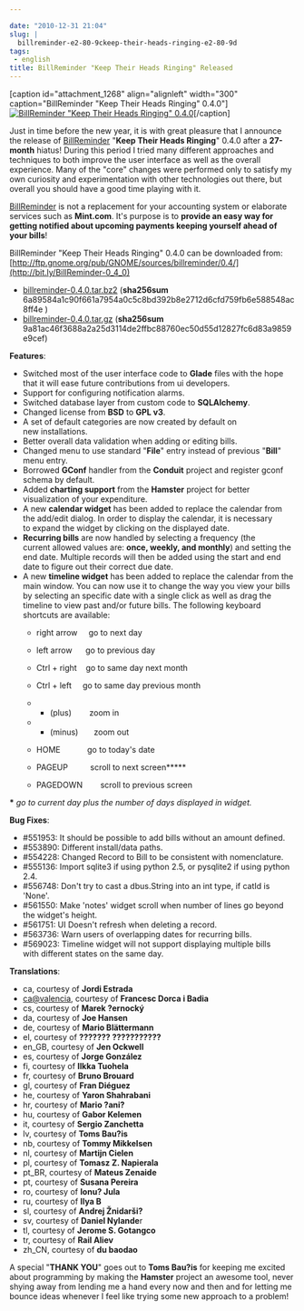 ```yaml
---

date: "2010-12-31 21:04"
slug: |
  billreminder-e2-80-9ckeep-their-heads-ringing-e2-80-9d
tags:
 - english
title: BillReminder "Keep Their Heads Ringing" Released
---
```


\[caption id="attachment_1268" align="alignleft" width="300"
caption="BillReminder "Keep Their Heads Ringing" 0.4.0"\][![BillReminder
\"Keep Their Heads Ringing\"
0.4.0](http://www.ogmaciel.com/wp-content/uploads/2010/12/billreminder-0.4.0-300x300.png)](http://www.ogmaciel.com/wp-content/uploads/2010/12/billreminder-0.4.0.png)\[/caption\]

Just in time before the new year, it is with great pleasure that I
announce the release of
[BillReminder](http://billreminder.gnulinuxbrasil.org/) "**Keep Their
Heads Ringing**\" 0.4.0 after a **27-month** hiatus! During this period
I tried many different approaches and techniques to both improve the
user interface as well as the overall experience. Many of the "core"
changes were performed only to satisfy my own curiosity and
experimentation with other technologies out there, but overall you
should have a good time playing with it.

[BillReminder](http://billreminder.gnulinuxbrasil.org/) is not a
replacement for your accounting system or elaborate services such as
**Mint.com**. It's purpose is to **provide an easy way for getting
notified about upcoming payments keeping yourself ahead of your bills**!

BillReminder "Keep Their Heads Ringing" 0.4.0 can be downloaded from:
[http://ftp.gnome.org/pub/GNOME/sources/billreminder/0.4/](http://bit.ly/BillReminder-0_4_0)

-   [billreminder-0.4.0.tar.bz2](http://bit.ly/hCdgEm) (**sha256sum**
    6a89584a1c90f661a7954a0c5c8bd392b8e2712d6cfd759fb6e588548ac8ff4e )
-   [billreminder-0.4.0.tar.gz](http://bit.ly/iaxXGG) (**sha256sum**
    9a81ac46f3688a2a25d3114de2ffbc88760ec50d55d12827fc6d83a9859e9cef)

**Features**:

-   Switched most of the user interface code to **Glade** files with the
    hope that it will ease future contributions from ui developers.
-   Support for configuring notification alarms.
-   Switched database layer from custom code to **SQLAlchemy**.
-   Changed license from **BSD** to **GPL v3**.
-   A set of default categories are now created by default on
    new installations.
-   Better overall data validation when adding or editing bills.
-   Changed menu to use standard "**File**\" entry instead of
    previous \"**Bill**\" menu entry.
-   Borrowed **GConf** handler from the **Conduit** project and register
    gconf schema by default.
-   Added **charting support** from the **Hamster** project for better
    visualization of your expenditure.
-   A new **calendar widget** has been added to replace the calendar
    from the add/edit dialog. In order to display the calendar, it is
    necessary to expand the widget by clicking on the displayed date.
-   **Recurring bills** are now handled by selecting a frequency (the
    current allowed values are: **once, weekly, and monthly**) and
    setting the end date. Multiple records will then be added using the
    start and end date to figure out their correct due date.
-   A new **timeline widget** has been added to replace the calendar
    from the main window. You can now use it to change the way you view
    your bills by selecting an specific date with a single click as well
    as drag the timeline to view past and/or future bills. The following
    keyboard shortcuts are available:
    -   right arrow     go to next day

    -   left arrow      go to previous day

    -   Ctrl + right    go to same day next month

    -   Ctrl + left     go to same day previous month

    -   -   (plus)        zoom in

    -   -   (minus)       zoom out

    -   HOME            go to today's date

    -   PAGEUP          scroll to next screen**\***

    -   PAGEDOWN        scroll to previous screen

**\*** *go to current day plus the number of days displayed in widget.*

**Bug Fixes**:

-   \#551953: It should be possible to add bills without an amount
    defined.
-   \#553890: Different install/data paths.
-   \#554228: Changed Record to Bill to be consistent with nomenclature.
-   \#555136: Import sqlite3 if using python 2.5, or pysqlite2 if using
    python 2.4.
-   \#556748: Don't try to cast a dbus.String into an int type, if catId
    is 'None'.
-   \#561550: Make 'notes' widget scroll when number of lines go beyond
    the widget's height.
-   \#561751: UI Doesn't refresh when deleting a record.
-   \#563736: Warn users of overlapping dates for recurring bills.
-   \#569023: Timeline widget will not support displaying multiple bills
    with different states on the same day.

**Translations**:

-   ca, courtesy of **Jordi Estrada**
-   <ca@valencia>, courtesy of **Francesc Dorca i Badia**
-   cs, courtesy of **Marek ?ernocký**
-   da, courtesy of **Joe Hansen**
-   de, courtesy of **Mario Blättermann**
-   el, courtesy of **??????? ???????????**
-   en_GB, courtesy of **Jen Ockwell**
-   es, courtesy of **Jorge González**
-   fi, courtesy of **Ilkka Tuohela**
-   fr, courtesy of **Bruno Brouard**
-   gl, courtesy of **Fran Diéguez**
-   he, courtesy of **Yaron Shahrabani**
-   hr, courtesy of **Mario ?ani?**
-   hu, courtesy of **Gabor Kelemen**
-   it, courtesy of **Sergio Zanchetta**
-   lv, courtesy of **Toms Bau?is**
-   nb, courtesy of **Tommy Mikkelsen**
-   nl, courtesy of **Martijn Cielen**
-   pl, courtesy of **Tomasz Z. Napierala**
-   pt_BR, courtesy of **Mateus Zenaide**
-   pt, courtesy of **Susana Pereira**
-   ro, courtesy of **Ionu? Jula**
-   ru, courtesy of **Ilya B**
-   sl, courtesy of **Andrej Žnidarši?**
-   sv, courtesy of **Daniel Nylande**r
-   tl, courtesy of **Jerome S. Gotangco**
-   tr, courtesy of **Rail Aliev**
-   zh_CN, courtesy of **du baodao**

A special "**THANK YOU**\" goes out to **Toms Bau?is** for keeping me
excited about programming by making the **Hamster** project an awesome
tool, never shying away from lending me a hand every now and then and
for letting me bounce ideas whenever I feel like trying some new
approach to a problem!
